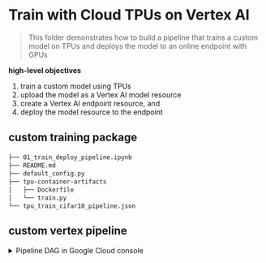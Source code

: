# Train with Cloud TPUs on Vertex AI

> This folder demonstrates how to build a pipeline that trains a custom model on TPUs and deploys the model to an online endpoint with GPUs

**high-level objectives**

1. train a custom model using TPUs
2. upload the model as a Vertex AI model resource
3. create a Vertex AI endpoint resource, and
4. deploy the model resource to the endpoint

## custom training package

```
├── 01_train_deploy_pipeline.ipynb
├── README.md
├── default_config.py
├── tpu-container-artifacts
│   ├── Dockerfile
│   └── train.py
└── tpu_train_cifar10_pipeline.json
```

## custom vertex pipeline

<details>
  <summary>Pipeline DAG in Google Cloud console</summary>

<img src='../imgs/tpu_pipeline_v1.png' width='814' height='1007'>
    
</details>